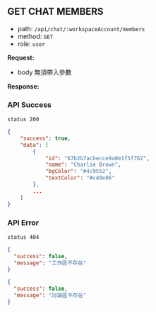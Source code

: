 ## GET CHAT MEMBERS

- path: `/api/chat/:workspaceAccount/members`
- method: `GET`
- role: `user`

**Request:**

- body 無須帶入參數

**Response:**

### API Success

`status 200`

```json
{
    "success": true,
    "data": [
        {
            "id": "67b2b7acbecce9a8e1f5f762",
            "name": "Charlie Brown",
            "bgColor": "#4c9552",
            "textColor": "#c40e86"
        },
        ...
    ]
}
```

### API Error

`status 404`

```json
{
  "success": false,
  "message": "工作區不存在"
}
```

```json
{
  "success": false,
  "message": "討論區不存在"
}
```
